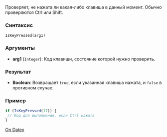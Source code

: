 Проверяет, не нажата ли какая-либо клавиша в данный момент. Обычно проверяются Ctrl или Shift.

### Синтаксис
`IsKeyPressed(arg1)`

### Аргументы
- **arg1** (`Integer`): Код клавиши, состояние которой нужно проверить.

### Результат
- **Boolean**: Возвращает `true`, если указанная клавиша нажата, и `false` в противном случае.

### Пример
```js
if (IsKeyPressed(17)) {     
 // Код для выполнения, если Ctrl нажата 
}
```

[On Datex](http://docs.datex.ru/article.htm?id=5665465792879477138)